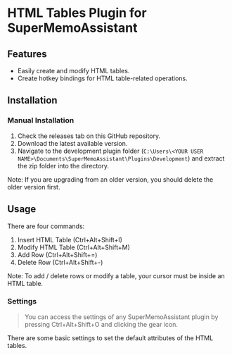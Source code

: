 # HTML Tables Plugin for SuperMemoAssistant

## Features

- Easily create and modify HTML tables.
- Create hotkey bindings for HTML table-related operations.

## Installation

### Manual Installation

1. Check the releases tab on this GitHub repository.
2. Download the latest available version.
3. Navigate to the development plugin folder (`C:\Users\<YOUR USER NAME>\Documents\SuperMemoAssistant\Plugins\Development`) and extract the zip folder into the directory.

Note: If you are upgrading from an older version, you should delete the older version first.

## Usage

There are four commands:

1. Insert HTML Table (Ctrl+Alt+Shift+I)
2. Modify HTML Table (Ctrl+Alt+Shift+M)
3. Add Row (Ctrl+Alt+Shift+=)
4. Delete Row (Ctrl+Alt+Shift+-)

Note: To add / delete rows or modify a table, your cursor must be inside an HTML table.

### Settings

> You can access the settings of any SuperMemoAssistant plugin by pressing Ctrl+Alt+Shift+O and clicking the gear icon.

There are some basic settings to set the default attributes of the HTML tables.
